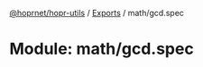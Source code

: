 [@hoprnet/hopr-utils](../README.md) / [Exports](../modules.md) / math/gcd.spec

# Module: math/gcd.spec
